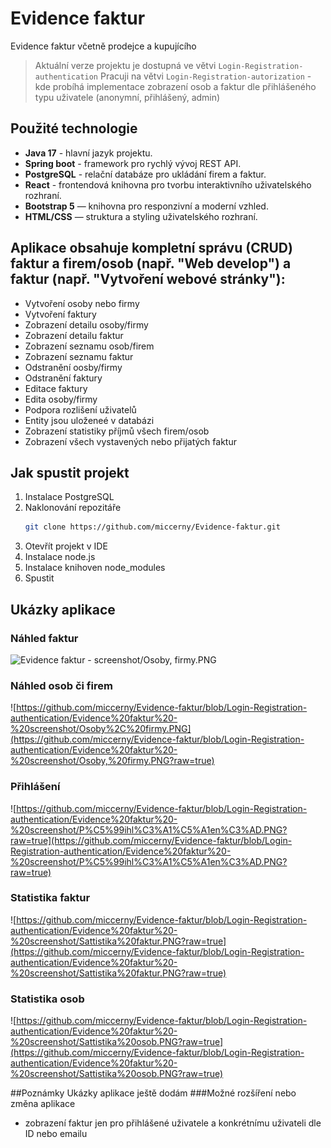 # Evidence faktur
 Evidence faktur včetně prodejce a kupujícího

> Aktuální verze projektu je dostupná ve větvi `Login-Registration-authentication`
> Pracuji na větvi `Login-Registration-autorization` - kde probíhá implementace zobrazení osob a faktur dle přihlášeného typu uživatele (anonymní, přihlášený, admin)

## Použité technologie
- **Java 17** - hlavní jazyk projektu.
- **Spring boot** - framework pro rychlý vývoj REST API.
- **PostgreSQL** - relační databáze pro ukládání firem a faktur.
- **React** - frontendová knihovna pro tvorbu interaktivního uživatelského rozhraní.
- **Bootstrap 5** — knihovna pro responzivní a moderní vzhled.
- **HTML/CSS** — struktura a styling uživatelského rozhraní.


## Aplikace obsahuje kompletní správu (CRUD) faktur a firem/osob (např. "Web develop") a faktur (např. "Vytvoření webové stránky"):
 - Vytvoření osoby nebo firmy
 - Vytvoření faktury
 - Zobrazení detailu osoby/firmy
 - Zobrazení detailu faktur
 - Zobrazení seznamu osob/firem
 - Zobrazení seznamu faktur
 - Odstranění oosby/firmy
 - Odstranění faktury
 - Editace faktury
 - Edita osoby/firmy
 - Podpora rozlišení uživatelů
 - Entity jsou uloženeé v databázi
 - Zobrazení statistiky příjmů všech firem/osob
 - Zobrazení všech vystavených nebo přijatých faktur

## Jak spustit projekt
1. Instalace PostgreSQL
2. Naklonování repozitáře
      ```bash
   git clone https://github.com/miccerny/Evidence-faktur.git
  
3. Otevřít projekt v IDE
4. Instalace node.js
5. Instalace knihoven node_modules
6. Spustit

## Ukázky aplikace
### Náhled faktur
![Evidence faktur - screenshot/Osoby, firmy.PNG](https://github.com/miccerny/Evidence-faktur/blob/Login-Registration-authentication/Evidence%20faktur%20-%20screenshot/N%C3%A1hled%20faktur.PNG)

### Náhled osob či firem
![https://github.com/miccerny/Evidence-faktur/blob/Login-Registration-authentication/Evidence%20faktur%20-%20screenshot/Osoby%2C%20firmy.PNG](https://github.com/miccerny/Evidence-faktur/blob/Login-Registration-authentication/Evidence%20faktur%20-%20screenshot/Osoby,%20firmy.PNG?raw=true)

### Přihlášení
![https://github.com/miccerny/Evidence-faktur/blob/Login-Registration-authentication/Evidence%20faktur%20-%20screenshot/P%C5%99ihl%C3%A1%C5%A1en%C3%AD.PNG?raw=true](https://github.com/miccerny/Evidence-faktur/blob/Login-Registration-authentication/Evidence%20faktur%20-%20screenshot/P%C5%99ihl%C3%A1%C5%A1en%C3%AD.PNG?raw=true)

### Statistika faktur
![https://github.com/miccerny/Evidence-faktur/blob/Login-Registration-authentication/Evidence%20faktur%20-%20screenshot/Sattistika%20faktur.PNG?raw=true](https://github.com/miccerny/Evidence-faktur/blob/Login-Registration-authentication/Evidence%20faktur%20-%20screenshot/Sattistika%20faktur.PNG?raw=true)

### Statistika osob
![https://github.com/miccerny/Evidence-faktur/blob/Login-Registration-authentication/Evidence%20faktur%20-%20screenshot/Sattistika%20osob.PNG?raw=true](https://github.com/miccerny/Evidence-faktur/blob/Login-Registration-authentication/Evidence%20faktur%20-%20screenshot/Sattistika%20osob.PNG?raw=true)

##Poznámky
Ukázky aplikace ještě dodám
###Možné rozšíření nebo změna aplikace
- zobrazení faktur jen pro přihlášené uživatele a konkrétnímu uživateli dle ID nebo emailu


